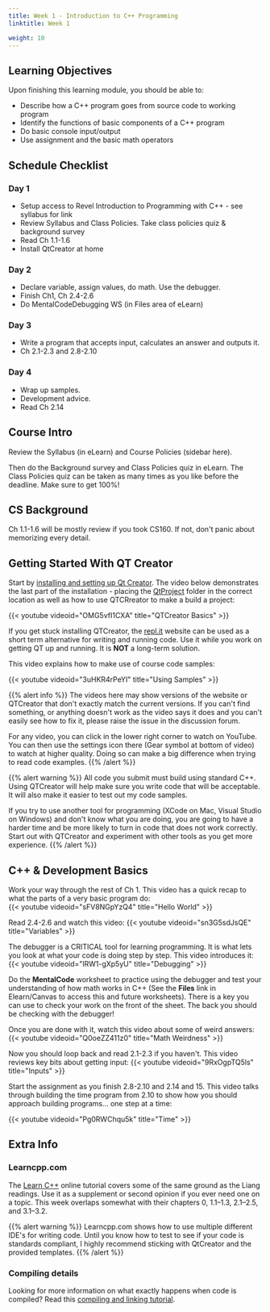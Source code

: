 ```yaml
---
title: Week 1 - Introduction to C++ Programming
linktitle: Week 1

weight: 10
---
```


## Learning Objectives

Upon finishing this learning module, you should be able to:

* Describe how a C++ program goes from source code to working program
* Identify the functions of basic components of a C++ program
* Do basic console input/output
* Use assignment and the basic math operators

## Schedule Checklist

### Day 1

* Setup access to Revel Introduction to Programming with C++ - see syllabus for link
* Review Syllabus and Class Policies. Take class policies quiz & background survey
* Read Ch 1.1-1.6
* Install QtCreator at home

### Day 2

* Declare variable, assign values, do math. Use the debugger.
* Finish Ch1, Ch 2.4-2.6
* Do MentalCodeDebugging WS (in Files area of eLearn)

### Day 3

* Write a program that accepts input, calculates an answer and outputs it.
* Ch 2.1-2.3 and 2.8-2.10

### Day 4

* Wrap up samples.
* Development advice.
* Read Ch 2.14

## Course Intro

Review the Syllabus (in eLearn) and Course Policies (sidebar here).

Then do the Background survey and Class Policies quiz in eLearn. The Class Policies quiz can be
taken as many times as you like before the deadline. Make sure to get 100%!

## CS Background

Ch 1.1-1.6 will be mostly review if you took CS160. If not, don't panic about
memorizing every detail.

## Getting Started With QT Creator

Start by [installing and setting up Qt Creator][qtinstall].
The video below demonstrates the last part of the installation - placing
the [QtProject][qtproject] folder in the correct location as well as how to
use QTCRreator to make a build a project:

[qtinstall]:http://computerscience.chemeketa.edu/guides/qtcreator-setup/
[qtproject]:https://computerscience.chemeketa.edu/CSResources/QtCreator/QtProject.zip

{{< youtube videoid="OMG5vfI1CXA" title="QTCreator Basics" >}}

If you get stuck installing QTCreator, the [repl.it](https://repl.it/languages/cpp) website can
be used as a short term alternative for writing and running code. Use it while you work on getting QT
up and running. It is **NOT** a long-term solution.

This video explains how to make use of course code samples:

{{< youtube videoid="3uHKR4rPeYI" title="Using Samples" >}}


{{% alert info %}}
The videos here may show versions of the website or QTCreator that don't exactly match
the current versions.
If you can't find something, or anything doesn't work as the video says it
does and you can't easily see how to fix it, please raise the issue in the discussion forum.

For any video, you can click in the lower right corner to watch on YouTube. You can then use
the settings icon there (Gear symbol at bottom of video) to watch at higher quality. Doing
so can make a big difference when trying to read code examples.
{{% /alert %}}

{{% alert warning %}}
All code you submit must build using standard C++. Using QTCreator will help make sure you
write code that will be acceptable. It will also make it easier to test out my code samples.

If you try to use another tool for programming (XCode on Mac, Visual Studio on Windows) and
don't know what you are doing, you are going to have a harder time and be more likely to
turn in code that does not work correctly. Start out with QTCreator and experiment with
other tools as you get more experience.
{{% /alert %}}

## C++ & Development Basics

Work your way through the rest of Ch 1. This video has a quick recap to what the parts of a
very basic program do:  
{{< youtube videoid="sFV8NGpYzQ4" title="Hello World" >}}

Read 2.4-2.6 and watch this video:
{{< youtube videoid="sn3G5sdJsQE" title="Variables" >}}

The debugger is a CRITICAL tool for learning programming. It is what lets you look at what
your code is doing step by step. This video introduces it:
{{< youtube videoid="lRW1-gXp5yU" title="Debugging" >}}

Do the **MentalCode** worksheet to practice using the debugger and test your understanding of how math
works in C++ (See the **Files** link in Elearn/Canvas to access this and future worksheets). There
is a key you can use to check your work on the front of the sheet. The back you should be
checking with the debugger!

Once you are done with it, watch this video about some of weird answers:
{{< youtube videoid="Q0oeZZ411z0" title="Math Weirdness" >}}

Now you should loop back and read 2.1-2.3 if you haven't. This video reviews key bits about getting
input:
{{< youtube videoid="9RxOgpTQ5ls" title="Inputs" >}}

Start the assignment as you finish 2.8-2.10 and 2.14 and 15. This video talks through
building the time program from 2.10 to show how you
should approach building programs... one step at a time:

{{< youtube videoid="Pg0RWChqu5k" title="Time" >}}

## Extra Info

### Learncpp.com

The [Learn C++](http://learncpp.com/) online tutorial covers some of the same ground as the Liang readings. Use it as a supplement or second opinion if you ever need one on a topic. This week overlaps somewhat with their chapters 0, 1.1–1.3, 2.1–2.5, and 3.1–3.2.

{{% alert warning %}}
Learncpp.com shows how to use multiple different IDE's for writing code. Until you know how to test to see if your code is standards compliant, I highly recommend sticking with QtCreator and the provided templates.
{{% /alert %}}

### Compiling details

Looking for more information on what exactly happens when code is compiled?
Read this [compiling and linking tutorial](http://www.tenouk.com/ModuleW.html).
